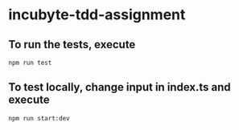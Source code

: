 # incubyte-tdd-assignment

## To run the tests, execute

`npm run test`

## To test locally, change input in index.ts and execute

`npm run start:dev`
